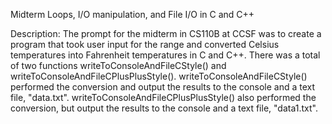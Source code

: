 Midterm 
Loops, I/O manipulation, and File I/O in C and C++

Description: 
The prompt for the midterm in CS110B at CCSF was to create a program that took 
user input for the range and converted Celsius temperatures into Fahrenheit 
temperatures in C and C++. There was a total of two functions writeToConsoleAndFileCStyle() 
and writeToConsoleAndFileCPlusPlusStyle(). writeToConsoleAndFileCStyle() performed 
the conversion and output the results to the console and a text file, "data.txt". 
writeToConsoleAndFileCPlusPlusStyle() also performed the conversion, but output the 
results to the console and a text file, "data1.txt".